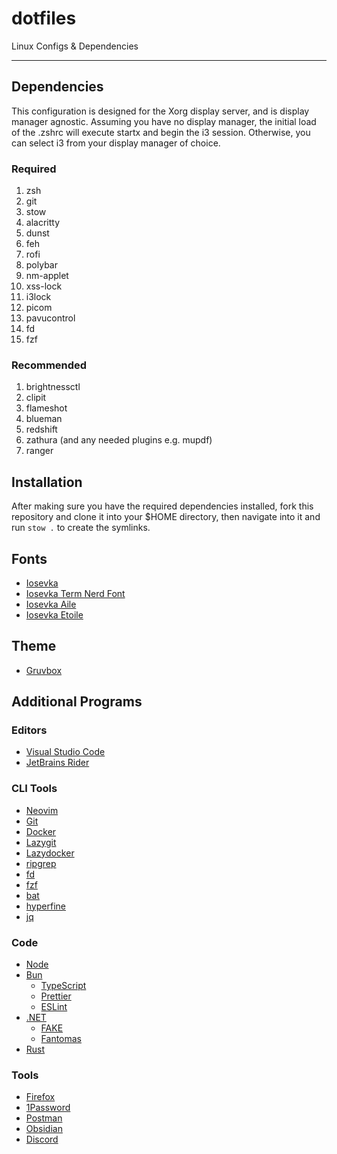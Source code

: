 # dotfiles

Linux Configs & Dependencies

---

## Dependencies

This configuration is designed for the Xorg display server, and is display manager agnostic. Assuming you have no display manager, the initial load of the .zshrc will execute startx and begin the i3 session. Otherwise, you can select i3 from your display manager of choice.

### Required

1. zsh
2. git
3. stow
4. alacritty
5. dunst
6. feh
7. rofi
8. polybar
9. nm-applet
10. xss-lock
11. i3lock
12. picom
13. pavucontrol
14. fd
15. fzf

### Recommended

1. brightnessctl
2. clipit
3. flameshot
4. blueman
5. redshift
6. zathura (and any needed plugins e.g. mupdf)
7. ranger

## Installation

After making sure you have the required dependencies installed, fork this repository and clone it into your $HOME directory, then navigate into it and run `stow .` to create the symlinks.

## Fonts

- [Iosevka]() 
- [Iosevka Term Nerd Font]()
- [Iosevka Aile]()
- [Iosevka Etoile]()


## Theme

- [Gruvbox](https://github.com/morhetz/gruvbox)

## Additional Programs

### Editors

- [Visual Studio Code](https://code.visualstudio.com/)
- [JetBrains Rider](https://www.jetbrains.com/rider/)

### CLI Tools

- [Neovim](https://neovim.io/)
- [Git](https://git-scm.com/)
- [Docker](https://www.docker.com/)
- [Lazygit](https://github.com/jesseduffield/lazygit)
- [Lazydocker]()
- [ripgrep](https://github.com/BurntSushi/ripgrep)
- [fd](https://github.com/sharkdp/fd)
- [fzf](https://github.com/junegunn/fzf)
- [bat](https://github.com/sharkdp/bat)
- [hyperfine](https://github.com/sharkdp/hyperfine)
- [jq](https://jqlang.github.io/jq/)

### Code

- [Node](https://nodejs.org/en/download)
- [Bun](https://bun.sh/)
  - [TypeScript](https://www.typescriptlang.org/download/)
  - [Prettier](https://prettier.io/docs/en/install)
  - [ESLint](https://eslint.org/)
- [.NET](https://dotnet.microsoft.com/en-us/download)
  - [FAKE](https://fake.build/)
  - [Fantomas](https://fsprojects.github.io/fantomas/)
- [Rust](https://rustup.rs)

### Tools

- [Firefox](https://www.mozilla.org/en-US/firefox/new/)
- [1Password](https://1password.com/)
- [Postman](https://www.postman.com/downloads/)
- [Obsidian](https://obsidian.md/)
- [Discord](https://discord.com/)

